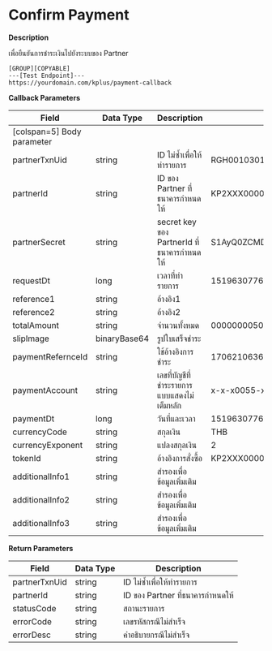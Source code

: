 # Confirm Payment

**Description**

เพื่อยืนยันการชำระเงินไปยังระบบของ Partner

```
[GROUP][COPYABLE]
---[Test Endpoint]---
https://yourdomain.com/kplus/payment-callback
```

**Callback Parameters**

| Field                      | Data Type    | Description                                 | Example                                              | Mandatory |
| -------------------------- | ------------ | ------------------------------------------- | ---------------------------------------------------- | :-------: |
| [colspan=5] Body parameter |
| partnerTxnUid              | string       | ID ไม่ซ้ำเพื่อให้ทำรายการ                   | RGH001030118001                                      |     Y     |
| partnerId                  | string       | ID ของ Partner ที่ธนาคารกำหนดให้            | KP2XXX000033159                                      |     Y     |
| partnerSecret              | string       | secret key ของ PartnerId ที่ธนาคารกำหนดให้  | S1AyQ0ZCMDAwMDMzMTU5LWtwbHVzLXNpdC0yYzJwLWZhY2Vib29r |     Y     |
| requestDt                  | long         | เวลาที่ทำรายการ                             | 1519630776                                           |     Y     |
| reference1                 | string       | อ้างอิง1                                    |                                                      |     Y     |
| reference2                 | string       | อ้างอิง2                                    |                                                      |     N     |
| totalAmount                | string       | จำนวนทั้งหมด                                | 000000005000 = 50.00THB                              |     Y     |
| slipImage                  | binaryBase64 | รูปใบเสร็จชำระ                              |                                                      |     Y     |
| paymentRefernceId          | string       | ใช้อ้างอิงการชำระ                           | 170621063616352                                      |     Y     |
| paymentAccount             | string       | เลขที่บัญชีที่ชำระรายการ แบบแสดงไม่เต็มหลัก | x-x-x0055-x                                          |     N     |
| paymentDt                  | long         | วันที่และเวลา                               | 1519630776                                           |     Y     |
| currencyCode               | string       | สกุลเงิน                                    | THB                                                  |     Y     |
| currencyExponent           | string       | แปลงสกุลเงิน                                | 2                                                    |     Y     |
| tokenId                    | string       | อ้างอิงการสั่งซื้อ                          | KP2XXX00003315900BBC3C374D644DE9F2BA5CDC189C27B      |     Y     |
| additionalInfo1            | string       | สำรองเพื่อข้อมูลเพิ่มเติม                   |                                                      |     N     |
| additionalInfo2            | string       | สำรองเพื่อข้อมูลเพิ่มเติม                   |                                                      |     N     |
| additionalInfo3            | string       | สำรองเพื่อข้อมูลเพิ่มเติม                   |                                                      |     N     |

**Return Parameters**

| Field         | Data Type | Description                      |
| ------------- | --------- | -------------------------------- |
| partnerTxnUid | string    | ID ไม่ซ้ำเพื่อให้ทำรายการ        |
| partnerId     | string    | ID ของ Partner ที่ธนาคารกำหนดให้ |
| statusCode    | string    | สถานะรายการ                      |
| errorCode     | string    | เลขรหัสกรณีไม่สำเร็จ             |
| errorDesc     | string    | คำอธิบายกรณีไม่สำเร็จ            |
